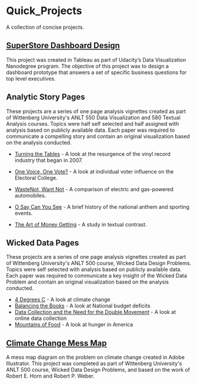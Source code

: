 # Quick_Projects
A collection of concise projects.

## [SuperStore Dashboard Design](https://github.com/mitchb63/Quick_Projects/blob/master/projects/SuperStore_Dashboard_Design.pdf)
This project was created in Tableau as part of Udacity’s Data Visualization Nanodegree program. The objective of this project was to design a dashboard prototype that answers a set of specific business questions for top level executives.

## Analytic Story Pages
These projects are a series of one page analysis vignettes created as part of Wittenberg University's ANLT 550 Data Visualization and 580 Textual Analysis courses.  Topics were half self selected and half assigned with analysis based on publicly available data.  Each paper was required to communicate a compelling story and contain an original visualization based on the analysis conducted.
* [Turning the Tables](https://github.com/mitchb63/Quick_Projects/blob/master/projects/ASP_Turning_the_Tables.pdf) - A look at the resurgence of the vinyl record industry that began in 2007.
* [One Voice, One Vote?](https://github.com/mitchb63/Quick_Projects/blob/master/projects/ASP_One_Voice_One_Vote.pdf) - A look at individual voter influence on the Electoral College.
* [WasteNot, Want Not](https://github.com/mitchb63/Quick_Projects/blob/master/projects/ASP_Waste_Not_Want_Not.pdf) - A comparison of electric and gas-powered automobiles.

* [O Say Can You See](https://github.com/mitchb63/Quick_Projects/blob/master/projects/ASP_O_Say_Can_You_See.pdf) - A brief history of the national anthem and sporting events.

* [The Art of Money Getting](https://github.com/mitchb63/Quick_Projects/blob/master/projects/ASP_The_Art_of_Money_Getting.pdf) - A study in textual contrast.

## Wicked Data Pages
These projects are a series of one page analysis vignettes created as part of Wittenberg University's ANLT 500 course, Wicked Data Design Problems.  Topics were self selected with analysis based on publicly available data.  Each paper was required to communicate a key insight of the Wicked Data Problem and contain an original visualization based on the analysis conducted.
* [4 Degrees C](https://github.com/mitchb63/Quick_Projects/blob/master/projects/WDP%20-%204%20Degrees%20C.pdf) - A look at climate change
* [Balancing the Books](https://github.com/mitchb63/Quick_Projects/blob/master/projects/WDP%20-%20Balancing%20the%20Books.pdf) - A look at National budget deficits
* [Data Collection and the Need for the Double Movement](https://github.com/mitchb63/Quick_Projects/blob/master/projects/WDP%20-%20Data%20Collection%20and%20the%20Need%20for%20the%20Double%20Movement.pdf) - A look at online data collection
* [Mountains of Food](https://github.com/mitchb63/Quick_Projects/blob/master/projects/WDP%20-%20Mountains%20of%20Food.pdf) - A look at hunger in America

## [Climate Change Mess Map](https://github.com/mitchb63/Quick_Projects/blob/master/projects/Climate%20Change%20Mess%20Map.pdf)
A mess map diagram on the problem on climate change created in Adobe Illustrator.  This project was completed as part of Wittenberg University's ANLT 500 course, Wicked Data Design Problems, and based on the work of Robert E. Horn and Robert P. Weber.
